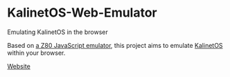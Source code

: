 # KalinetOS-Web-Emulator
Emulating KalinetOS in the browser

Based on [a Z80 JavaScript emulator](https://github.com/DrGoldfire/Z80.js), this project aims to emulate
[KalinetOS](https://kalinet.site/) within your browser.

[Website](https://schierlm.github.io/CollapseOS-Web-Emulator/)
